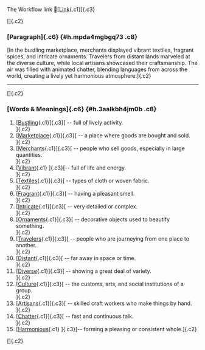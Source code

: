 The Workflow link
👏[[Link](https://www.google.com/url?q=http://www.google.com&sa=D&source=editors&ust=1760960733806258&usg=AOvVaw0NguO3tZQoQU2UkSGrlacB){.c1}]{.c3}

[]{.c2}

### [Paragraph]{.c6} {#h.mpda4mgbgq73 .c8}

[In the bustling marketplace, merchants displayed vibrant textiles,
fragrant spices, and intricate ornaments. Travelers from distant lands
marveled at the diverse culture, while local artisans showcased their
craftsmanship. The air was filled with animated chatter, blending
languages from across the world, creating a lively yet harmonious
atmosphere.]{.c2}

------------------------------------------------------------------------

[]{.c2}

### [Words & Meanings]{.c6} {#h.3aalkbh4jm0b .c8}

1.  [[Bustling](https://www.google.com/url?q=http://www.google.com&sa=D&source=editors&ust=1760960733807891&usg=AOvVaw1rEls9Nw23tE8ta5ZgnX4r){.c1}]{.c3}[ --
    full of lively activity.\
    ]{.c2}
2.  [[Marketplace](https://www.google.com/url?q=http://www.google.com&sa=D&source=editors&ust=1760960733808395&usg=AOvVaw0zTBobRmJrB2_wFkSlskfW){.c1}]{.c3}[ --
    a place where goods are bought and sold.\
    ]{.c2}
3.  [[Merchants](https://www.google.com/url?q=http://www.google.com&sa=D&source=editors&ust=1760960733808844&usg=AOvVaw0kqHjHZHStRYisEzJrgsbX){.c1}]{.c3}[ --
    people who sell goods, especially in large quantities.\
    ]{.c2}
4.  [[Vibrant](https://www.google.com/url?q=http://www.google.com&sa=D&source=editors&ust=1760960733809295&usg=AOvVaw1WWcUPN6G9-WzNb-c5v30S){.c1}
    ]{.c3}[-- full of life and energy.\
    ]{.c2}
5.  [[Textiles](https://www.google.com/url?q=http://www.google.com&sa=D&source=editors&ust=1760960733809655&usg=AOvVaw3f5bVc43pM5ZgzgdiOuU57){.c1}]{.c3}[ --
    types of cloth or woven fabric.\
    ]{.c2}
6.  [[Fragrant](https://www.google.com/url?q=http://www.google.com&sa=D&source=editors&ust=1760960733810050&usg=AOvVaw1jK_8_5UmekmvRYazuiqG-){.c1}]{.c3}[ --
    having a pleasant smell.\
    ]{.c2}
7.  [[Intricate](https://www.google.com/url?q=http://www.google.com&sa=D&source=editors&ust=1760960733810419&usg=AOvVaw2-HzbnMJyn1j6STkEsZ9Wx){.c1}]{.c3}[ --
    very detailed or complex.\
    ]{.c2}
8.  [[Ornaments](https://www.google.com/url?q=http://www.google.com&sa=D&source=editors&ust=1760960733810725&usg=AOvVaw36PXOMzQhW3PI6FgVN0gR6){.c1}]{.c3}[ --
    decorative objects used to beautify something.\
    ]{.c2}
9.  [[Travelers](https://www.google.com/url?q=http://www.google.com&sa=D&source=editors&ust=1760960733811074&usg=AOvVaw25iKtxjjtUwly2LTE3h5Az){.c1}]{.c3}[ --
    people who are journeying from one place to another.\
    ]{.c2}
10. [[Distant](https://www.google.com/url?q=http://www.google.com&sa=D&source=editors&ust=1760960733811430&usg=AOvVaw1FAPr_cYAfIfAsRZI8zrnG){.c1}]{.c3}[ --
    far away in space or time.\
    ]{.c2}
11. [[Diverse](https://www.google.com/url?q=http://www.google.com&sa=D&source=editors&ust=1760960733811754&usg=AOvVaw3q_sS0kzRLhjteOl9v9YDj){.c1}]{.c3}[ --
    showing a great deal of variety.\
    ]{.c2}
12. [[Culture](https://www.google.com/url?q=http://www.google.com&sa=D&source=editors&ust=1760960733812104&usg=AOvVaw0l-_GRfLntEW5RxVgl6kMD){.c1}]{.c3}[ --
    the customs, arts, and social institutions of a group.\
    ]{.c2}
13. [[Artisans](https://www.google.com/url?q=http://www.google.com&sa=D&source=editors&ust=1760960733812561&usg=AOvVaw1byOP1mZMBd0cZwRB8muEa){.c1}]{.c3}[ --
    skilled craft workers who make things by hand.\
    ]{.c2}
14. [[Chatter](https://www.google.com/url?q=http://www.google.com&sa=D&source=editors&ust=1760960733812930&usg=AOvVaw03VQNcHYEiYiTiRSxClDHE){.c1}]{.c3}[ --
    fast and continuous talk.\
    ]{.c2}
15. [[Harmonious](https://www.google.com/url?q=http://www.google.com&sa=D&source=editors&ust=1760960733813268&usg=AOvVaw1IaSdPLVQAE4zHNl6sU7Kn){.c1}
    ]{.c3}[-- forming a pleasing or consistent whole.]{.c2}

[]{.c2}
